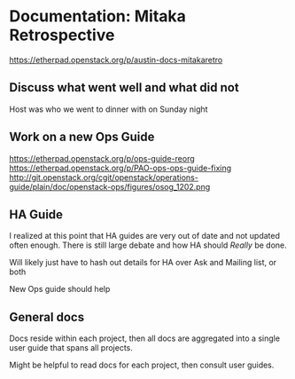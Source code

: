 # Documentation: Mitaka Retrospective

<https://etherpad.openstack.org/p/austin-docs-mitakaretro>

## Discuss what went well and what did not

Host was who we went to dinner with on Sunday night

## Work on a new Ops Guide

<https://etherpad.openstack.org/p/ops-guide-reorg>
<https://etherpad.openstack.org/p/PAO-ops-ops-guide-fixing>
<http://git.openstack.org/cgit/openstack/operations-guide/plain/doc/openstack-ops/figures/osog_1202.png>

## HA Guide

I realized at this point that HA guides are very out of date and not updated often enough.  There is still large debate and how HA should *Really* be done.

Will likely just have to hash out details for HA over Ask and Mailing list, or both

New Ops guide should help

## General docs
Docs reside within each project, then all docs are aggregated into a single user guide that spans all projects.

Might be helpful to read docs for each project, then consult user guides.